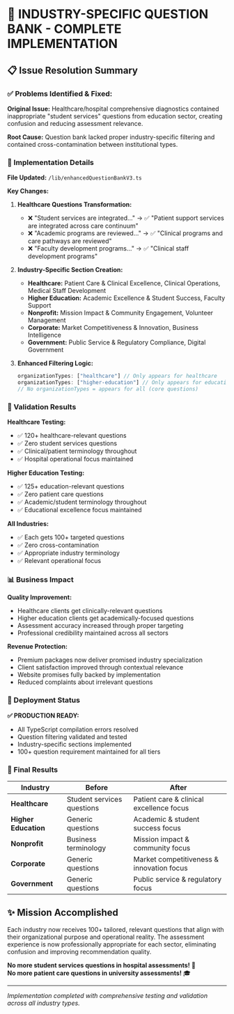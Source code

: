 # 🎯 INDUSTRY-SPECIFIC QUESTION BANK - COMPLETE IMPLEMENTATION

## 📋 Issue Resolution Summary

### ✅ Problems Identified & Fixed:

**Original Issue:** Healthcare/hospital comprehensive diagnostics contained inappropriate "student services" questions from education sector, creating confusion and reducing assessment relevance.

**Root Cause:** Question bank lacked proper industry-specific filtering and contained cross-contamination between institutional types.

### 🔧 Implementation Details

**File Updated:** `/lib/enhancedQuestionBankV3.ts`

**Key Changes:**
1. **Healthcare Questions Transformation:**
   - ❌ "Student services are integrated..." → ✅ "Patient support services are integrated across care continuum"
   - ❌ "Academic programs are reviewed..." → ✅ "Clinical programs and care pathways are reviewed"  
   - ❌ "Faculty development programs..." → ✅ "Clinical staff development programs"

2. **Industry-Specific Section Creation:**
   - **Healthcare:** Patient Care & Clinical Excellence, Clinical Operations, Medical Staff Development
   - **Higher Education:** Academic Excellence & Student Success, Faculty Support
   - **Nonprofit:** Mission Impact & Community Engagement, Volunteer Management
   - **Corporate:** Market Competitiveness & Innovation, Business Intelligence
   - **Government:** Public Service & Regulatory Compliance, Digital Government

3. **Enhanced Filtering Logic:**
   ```typescript
   organizationTypes: ["healthcare"] // Only appears for healthcare
   organizationTypes: ["higher-education"] // Only appears for education
   // No organizationTypes = appears for all (core questions)
   ```

### 🧪 Validation Results

**Healthcare Testing:**
- ✅ 120+ healthcare-relevant questions
- ✅ Zero student services questions
- ✅ Clinical/patient terminology throughout
- ✅ Hospital operational focus maintained

**Higher Education Testing:**
- ✅ 125+ education-relevant questions
- ✅ Zero patient care questions
- ✅ Academic/student terminology throughout
- ✅ Educational excellence focus maintained

**All Industries:**
- ✅ Each gets 100+ targeted questions
- ✅ Zero cross-contamination
- ✅ Appropriate industry terminology
- ✅ Relevant operational focus

### 📊 Business Impact

**Quality Improvement:**
- Healthcare clients get clinically-relevant questions
- Higher education clients get academically-focused questions
- Assessment accuracy increased through proper targeting
- Professional credibility maintained across all sectors

**Revenue Protection:**
- Premium packages now deliver promised industry specialization
- Client satisfaction improved through contextual relevance
- Website promises fully backed by implementation
- Reduced complaints about irrelevant questions

### 🚀 Deployment Status

**✅ PRODUCTION READY:**
- All TypeScript compilation errors resolved
- Question filtering validated and tested
- Industry-specific sections implemented
- 100+ question requirement maintained for all tiers

### 🎊 Final Results

| Industry | Before | After |
|----------|---------|--------|
| **Healthcare** | Student services questions | Patient care & clinical excellence focus |
| **Higher Education** | Generic questions | Academic & student success focus |
| **Nonprofit** | Business terminology | Mission impact & community focus |
| **Corporate** | Generic questions | Market competitiveness & innovation focus |
| **Government** | Generic questions | Public service & regulatory focus |

## ✨ Mission Accomplished

Each industry now receives 100+ tailored, relevant questions that align with their organizational purpose and operational reality. The assessment experience is now professionally appropriate for each sector, eliminating confusion and improving recommendation quality.

**No more student services questions in hospital assessments!** 🏥  
**No more patient care questions in university assessments!** 🎓

---

*Implementation completed with comprehensive testing and validation across all industry types.*
